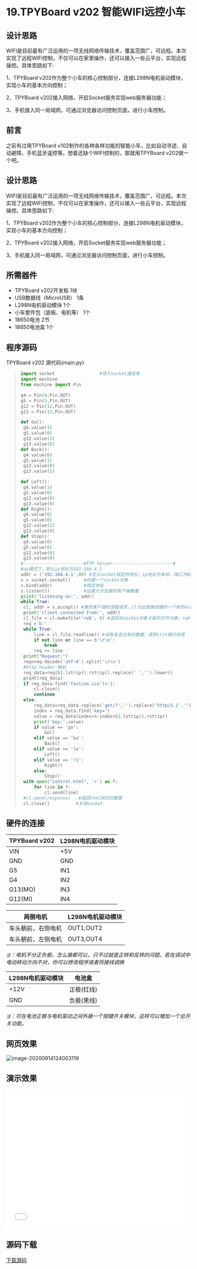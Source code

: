 # 19.TPYBoard v202 智能WIFI远控小车

## 设计思路

WIFI是目前最有广泛运用的一项无线网络传输技术，覆盖范围广，可远程。本次实现了远程WIFI控制，不仅可以在家里操作，还可以接入一些云平台，实现远程操控。具体思路如下:

1、TPYBoard v202作为整个小车的核心控制部分，连接L298N电机驱动模块，实现小车的基本方向控制；

2、TPYBoard v202接入网络，开启Socket服务实现web服务器功能；

3、手机接入同一局域网，可通过浏览器访问控制页面，进行小车控制。

##  前言

之前有过用TPYBoard v102制作的各种各样功能的智能小车，比如自动寻迹、自动避障、手机蓝牙遥控等。想着还缺个WIFI控制的，那就用TPYBoard v202做一个吧。

## 设计思路

WIFI是目前最有广泛运用的一项无线网络传输技术，覆盖范围广，可远程。本次实现了远程WIFI控制，不仅可以在家里操作，还可以接入一些云平台，实现远程操控。具体思路如下:

1、TPYBoard v202作为整个小车的核心控制部分，连接L298N电机驱动模块，实现小车的基本方向控制；

2、TPYBoard v202接入网络，开启Socket服务实现web服务器功能；

3、手机接入同一局域网，可通过浏览器访问控制页面，进行小车控制。

## 所需器件

- TPYBoard v202开发板 1块
- USB数据线（MicroUSB） 1条
- L298N电机驱动模块 1个
- 小车套件包（底板、电机等） 1个
- 18650电池 2节
- 18650电池盒 1个

## 程序源码

TPYBoard v202 源代码(main.py)

> ```python
> import socket                 #导入socket通信库
> import machine
> from machine import Pin
> 
> g4 = Pin(4,Pin.OUT)
> g5 = Pin(5,Pin.OUT)
> g12 = Pin(12,Pin.OUT)
> g13 = Pin(13,Pin.OUT)
> 
> def Go():
>  g4.value(1)
>  g5.value(0)
>  g12.value(1)
>  g13.value(0)
> def Back():
>  g4.value(0)
>  g5.value(1)
>  g12.value(0)
>  g13.value(1)
> 
> def Left():
>  g4.value(1)
>  g5.value(0)
>  g12.value(0)
>  g13.value(0)
> def Right():
>  g4.value(0)
>  g5.value(0)
>  g12.value(1)
>  g13.value(0)
> def Stop():
>  g4.value(0)
>  g5.value(0)
>  g12.value(0)
>  g13.value(0)
> #-----------------------HTTP Server-----------------------#
> #ap模式下，默认ip地址为192.168.4.1
> addr = ('192.168.4.1',80) #定义socket绑定的地址，ip地址为本地，端口为80
> s = socket.socket()     #创建一个socket对象
> s.bind(addr)            #绑定地址
> s.listen(5)             #设置允许连接的客户端数量
> print('listening on:', addr)
> while True:
>  cl, addr = s.accept() #接受客户端的连接请求，cl为此链接创建的一个新的scoket对象，addr客户端地址
>  print('client connected from:', addr)
>  cl_file = cl.makefile('rwb', 0) #返回与socket对象关联的文件对象。rwb:支持二进制模式的读写操作 0:默认值，不支持缓存
>  req = b''
>  while True:
>      line = cl_file.readline() #读取发送过来的数据，直到\r\n换行结束
>      if not line or line == b'\r\n':
>          break
>      req += line
>  print("Request:")
>  req=req.decode('utf-8').split('\r\n')
>  #http header 解析
>  req_data=req[0].lstrip().rstrip().replace(' ','').lower()
>  print(req_data)
>  if req_data.find('favicon.ico')>-1:
>      cl.close()
>      continue
>  else:
>      req_data=req_data.replace('get/?','').replace('http/1.1','')
>      index = req_data.find('key=')
>      value = req_data[index+4:index+6].lstrip().rstrip()
>      print('key:',value)
>      if value == 'go':
>          Go()
>      elif value == 'ba':
>          Back()
>      elif value == 'le':
>          Left()
>      elif value == 'ri':
>          Right()
>      else:
>          Stop()
>  with open("control.html", 'r') as f:
>      for line in f:
>          cl.send(line)
>  #cl.send(response)   #返回html网页的数据
>  cl.close()          #关闭socket
> ```

## 硬件的连接

| TPYBoard v202 | L298N电机驱动模块 |
| ------------- | ----------------- |
| VIN           | +5V               |
| GND           | GND               |
| G5            | IN1               |
| G4            | IN2               |
| G13(MO)       | IN3               |
| G12(MI)       | IN4               |

| 两侧电机           | L298N电机驱动模块 |
| ------------------ | ----------------- |
| 车头朝前，右侧电机 | OUT1,OUT2         |
| 车头朝前，左侧电机 | OUT3,OUT4         |

*`注`：电机不分正负极，怎么接都可以，只不过就是正转和反转的问题。若在调试中电动转动方向不对，你可以修改程序或者将接线调换*

| L298N电机驱动模块 | 电池盒     |
| ----------------- | ---------- |
| +12V              | 正极(红线) |
| GND               | 负极(黑线) |

*`注`：可在电池正极与电机驱动之间外接一个按键开关模块，这样可以增加一个总开关功能。*

## 网页效果

![image-20200914124003119](https://gitee.com/zr001/writeimges/raw/master/images/image-20200914124003119.png)

##  演示效果

<div style="position: relative; width: 100%; height: 0; padding-bottom: 75%;">
    <iframe src="//player.bilibili.com/player.html?aid=414561078&bvid=BV1pV411m7zf&cid=235212290&page=1" scrolling="no" border="0" frameborder="no" framespacing="0" allowfullscreen="true" style="position: absolute; width: 100%; height: 100%; left: 0; top: 0;"> </iframe>
</div>


## 源码下载

[下载源码](https://github.com/TPYBoard/TPYBoard-v202/tree/master/12.智能WIFI远控小车)
